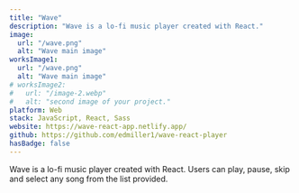 ```yaml
---
title: "Wave"
description: "Wave is a lo-fi music player created with React."
image:
  url: "/wave.png"
  alt: "Wave main image"
worksImage1:
  url: "/wave.png"
  alt: "Wave main image"
# worksImage2:
#   url: "/image-2.webp"
#   alt: "second image of your project."
platform: Web
stack: JavaScript, React, Sass
website: https://wave-react-app.netlify.app/
github: https://github.com/edmiller1/wave-react-player
hasBadge: false
---
```


Wave is a lo-fi music player created with React. Users can play, pause, skip and select any song from the list provided.
